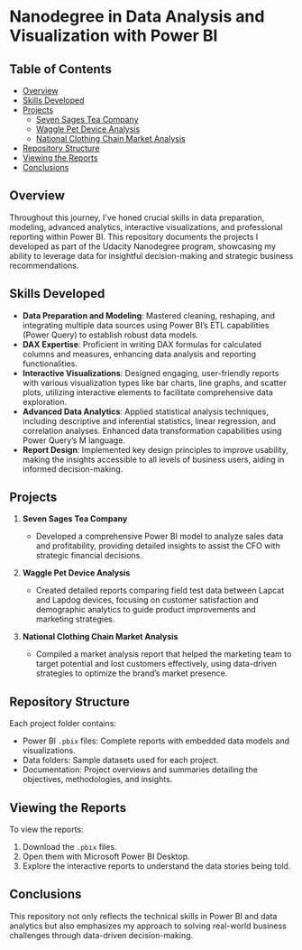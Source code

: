 # Nanodegree in Data Analysis and Visualization with Power BI

## Table of Contents
- [Overview](#overview)
- [Skills Developed](#skills-developed)
- [Projects](#projects)
  - [Seven Sages Tea Company](#seven-sages-tea-company)
  - [Waggle Pet Device Analysis](#waggle-pet-device-analysis)
  - [National Clothing Chain Market Analysis](#national-clothing-chain-market-analysis)
- [Repository Structure](#repository-structure)
- [Viewing the Reports](#viewing-the-reports)
- [Conclusions](#conclusions)

## Overview
Throughout this journey, I've honed crucial skills in data preparation, modeling, advanced analytics, interactive visualizations, and professional reporting within Power BI. This repository documents the projects I developed as part of the Udacity Nanodegree program, showcasing my ability to leverage data for insightful decision-making and strategic business recommendations.

## Skills Developed
- **Data Preparation and Modeling**: Mastered cleaning, reshaping, and integrating multiple data sources using Power BI’s ETL capabilities (Power Query) to establish robust data models.
- **DAX Expertise**: Proficient in writing DAX formulas for calculated columns and measures, enhancing data analysis and reporting functionalities.
- **Interactive Visualizations**: Designed engaging, user-friendly reports with various visualization types like bar charts, line graphs, and scatter plots, utilizing interactive elements to facilitate comprehensive data exploration.
- **Advanced Data Analytics**: Applied statistical analysis techniques, including descriptive and inferential statistics, linear regression, and correlation analyses. Enhanced data transformation capabilities using Power Query’s M language.
- **Report Design**: Implemented key design principles to improve usability, making the insights accessible to all levels of business users, aiding in informed decision-making.

## Projects
1. **Seven Sages Tea Company**
   - Developed a comprehensive Power BI model to analyze sales data and profitability, providing detailed insights to assist the CFO with strategic financial decisions.

2. **Waggle Pet Device Analysis**
   - Created detailed reports comparing field test data between Lapcat and Lapdog devices, focusing on customer satisfaction and demographic analytics to guide product improvements and marketing strategies.

3. **National Clothing Chain Market Analysis**
   - Compiled a market analysis report that helped the marketing team to target potential and lost customers effectively, using data-driven strategies to optimize the brand’s market presence.

## Repository Structure
Each project folder contains:
- Power BI `.pbix` files: Complete reports with embedded data models and visualizations.
- Data folders: Sample datasets used for each project.
- Documentation: Project overviews and summaries detailing the objectives, methodologies, and insights.

## Viewing the Reports
To view the reports:
1. Download the `.pbix` files.
2. Open them with Microsoft Power BI Desktop.
3. Explore the interactive reports to understand the data stories being told.

## Conclusions
This repository not only reflects the technical skills in Power BI and data analytics but also emphasizes my approach to solving real-world business challenges through data-driven decision-making.
